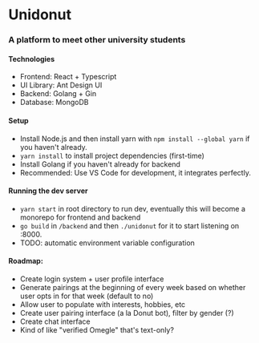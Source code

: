 # Unidonut
### A platform to meet other university students

#### Technologies
- Frontend: React + Typescript
- UI Library: Ant Design UI
- Backend: Golang + Gin
- Database: MongoDB

#### Setup
- Install Node.js and then install yarn with `npm install --global yarn` if you haven't already.
- `yarn install` to install project dependencies (first-time)
- Install Golang if you haven't already for backend
- Recommended: Use VS Code for development, it integrates perfectly.

#### Running the dev server
- `yarn start` in root directory to run dev, eventually this will become a monorepo for frontend and backend
- `go build` in `/backend` and then `./unidonut` for it to start listening on :8000.
- TODO: automatic environment variable configuration

#### Roadmap:
- Create login system + user profile interface
- Generate pairings at the beginning of every week based on whether user opts in for that week (default to no)
- Allow user to populate with interests, hobbies, etc
- Create user pairing interface (a la Donut bot), filter by gender (?)
- Create chat interface
- Kind of like "verified Omegle" that's text-only?



